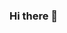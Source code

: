 ### Hi there 👋

<!--
**mayank785/mayank785** is a ✨ _special_ ✨ repository because its `README.md` (this file) appears on your GitHub profile.

💫 About Me:
